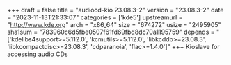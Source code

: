 +++
draft = false
title = "audiocd-kio 23.08.3-2"
version = "23.08.3-2"
date = "2023-11-13T21:33:07"
categories = ['kde5']
upstreamurl = "http://www.kde.org"
arch = "x86_64"
size = "674272"
usize = "2495905"
sha1sum = "783960c6d5fbe0507f61fd69fbd8dc70a1195759"
depends = "['kdelibs4support>=5.112.0', 'kcmutils>=5.112.0', 'libkcddb>=23.08.3', 'libkcompactdisc>=23.08.3', 'cdparanoia', 'flac>=1.4.0']"
+++
Kioslave for accessing audio CDs